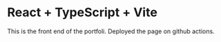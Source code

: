 # React + TypeScript + Vite

This is the front end of the portfoli. Deployed the page on github actions.